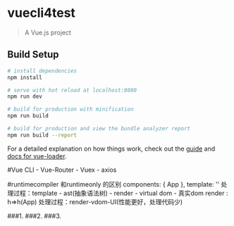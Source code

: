 # vuecli4test

> A Vue.js project

## Build Setup

``` bash
# install dependencies
npm install

# serve with hot reload at localhost:8080
npm run dev

# build for production with minification
npm run build

# build for production and view the bundle analyzer report
npm run build --report
```

For a detailed explanation on how things work, check out the [guide](http://vuejs-templates.github.io/webpack/) and [docs for vue-loader](http://vuejs.github.io/vue-loader).

#Vue CLI - Vue-Router - Vuex - axios



#runtimecompiler 和runtimeonly 的区别
components: { App },
template: '<App/>'
  处理过程：template - ast(抽象语法树) - render - virtual dom - 真实dom
render : h=>h(App) 
  处理过程：render-vdom-UI(性能更好，处理代码少)
 
###1.
###2.
###3.
